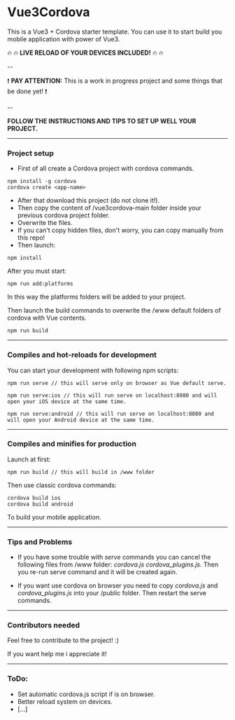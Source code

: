 # Vue3Cordova

This is a Vue3 + Cordova starter template. You can use it to start build you mobile application with power of Vue3. 

:fire: :fire: **LIVE RELOAD OF YOUR DEVICES INCLUDED!** :fire: :fire:

--

:exclamation: **PAY ATTENTION:**  This is a work in progress project and some things that be done yet! :exclamation:

--

**FOLLOW THE INSTRUCTIONS AND TIPS TO SET UP WELL YOUR PROJECT.**

---

### Project setup
- First of all create a Cordova project with cordova commands.

```
npm install -g cordova
cordova create <app-name>
```

- After that download this project (do not clone it!).
- Then copy the content of /vue3cordova-main folder inside your previous cordova project folder.
- Overwrite the files.
- If you can't copy hidden files, don't worry, you can copy manually from this repo!
- Then launch:

```
npm install
```

After you must start:

```
npm run add:platforms
```

In this way the platforms folders will be added to your project.

Then launch the build commands to overwrite the /www default folders of cordova with Vue contents.

```
npm run build
```

---

### Compiles and hot-reloads for development
You can start your development with following npm scripts:

```
npm run serve // this will serve only on browser as Vue default serve.
```
```
npm run serve:ios // this will run serve on localhost:8080 and will open your iOS device at the same time.
```
```
npm run serve:android // this will run serve on localhost:8080 and will open your Android device at the same time.
```

---

### Compiles and minifies for production
Launch at first: 
```
npm run build // this will build in /www folder
```

Then use classic cordova commands:

```
cordova build ios
cordova build android
```
To build your mobile application.

---

### Tips and Problems

- If you have some trouble with _serve_ commands you can cancel the following files from /www folder: _cordova.js_ _cordova_plugins.js_. Then you re-run serve command and it will be created again.

- If you want use cordova on browser you need to copy _cordova.js_ and _cordova_plugins.js_ into your /public folder. Then restart the serve commands.

---

### Contributors needed

Feel free to contribute to the project! :) 

If you want help me i appreciate it!

---

### ToDo:

- Set automatic cordova.js script if is on browser.
- Better reload system on devices.
- [...]

